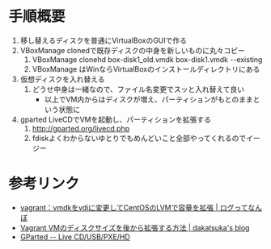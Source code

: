 <!--
title: LVMでないVagrant(VirtualBox)の仮想ディスクの容量を拡張する
date:  2014-09-xx 12:00
categories: [Vagrant, VirtualBox, プログラミング]
-->

# 手順概要

1. 移し替えるディスクを普通にVirtualBoxのGUIで作る
2. VBoxManage clonedで既存ディスクの中身を新しいものに丸々コピー
    1. VBoxManage clonehd box-disk1_old.vmdk box-disk1.vmdk --existing
    2. VBoxManage はWinならVirtualBoxのインストールディレクトリにある
3. 仮想ディスクを入れ替える
    1. どうせ中身は一緒なので、ファイル名変更でスッと入れ替えて良い
        * 以上でVM内からはディスクが増え、パーティションがもとのままという状態に
4. gparted LiveCDでVMを起動し、パーティションを拡張する
    1. http://gparted.org/livecd.php
    2. fdiskよくわからないゆとりでもめんどいこと全部やってくれるのでイージー


# 参考リンク

* [vagrant：vmdkをvdiに変更してCentOSのLVMで容量を拡張 | ログってなんぼ](http://wp.me/p4Mc4A-bJ)
* [Vagrant VMのディスクサイズを後から拡張する方法 | dakatsuka's blog](http://blog.dakatsuka.jp/2014/04/24/vagrant-hdd-resize.html)
* [GParted -- Live CD/USB/PXE/HD](http://gparted.org/livecd.php)

